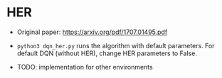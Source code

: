 # HER

- Original paper: https://arxiv.org/pdf/1707.01495.pdf
- `python3 dqn_her.py` runs the algorithm with default parameters. For default DQN (without HER), change HER parameters to False.

- TODO: implementation for other environments
